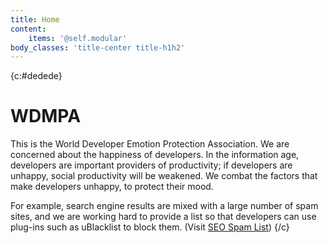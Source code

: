 ```yaml
---
title: Home
content:
    items: '@self.modular'
body_classes: 'title-center title-h1h2'
---
```


{c:#dedede}
# WDMPA

This is the World Developer Emotion Protection Association. We are concerned about the happiness of developers. In the information age, developers are important providers of productivity; if developers are unhappy, social productivity will be weakened. We combat the factors that make developers unhappy, to protect their mood.

For example, search engine results are mixed with a large number of spam sites, and we are working hard to provide a list so that developers can use plug-ins such as uBlacklist to block them. (Visit [SEO Spam List](https://github.com/wdmpa/seo-spam-list))
{/c}
